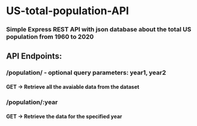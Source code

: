 # US-total-population-API 
### Simple Express REST API with json database about the total US population from 1960 to 2020


##    API Endpoints:
###   /population/      -  optional query parameters: year1, year2
####  GET -> Retrieve all the avaiable data from the dataset
###   /population/:year
####  GET -> Retrieve the data for the specified year

